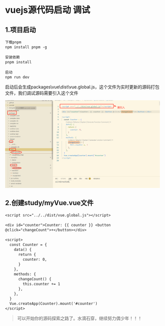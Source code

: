 # vuejs源代码启动 调试 

## 1.项目启动

```
下载pnpm
npm install pnpm -g

安装依赖
pnpm install

启动
npm run dev
```

启动后会生成packages\vue\dist\vue.global.js，这个文件为实时更新的源码打包文件，我们调试源码需要引入这个文件

![](/github/vue-dubug-mulu.png)

## 2.创建study/myVue.vue文件
```
<script src="../../dist/vue.global.js"></script>

<div id="counter">Counter: {{ counter }} <button @click="changeCount">+</button></div>

<script>
  const Counter = {
    data() {
      return {
        counter: 0,
      }
    },
    methods: {
      changeCount() {
        this.counter += 1
      },
    },
  }
  Vue.createApp(Counter).mount('#counter')
</script>

```



>可以开始你的源码探索之路了。水滴石穿，继续努力偶少年！！！